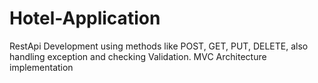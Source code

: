 # Hotel-Application
RestApi Development using methods like POST, GET, PUT, DELETE, also handling exception and checking Validation.
MVC Architecture implementation
